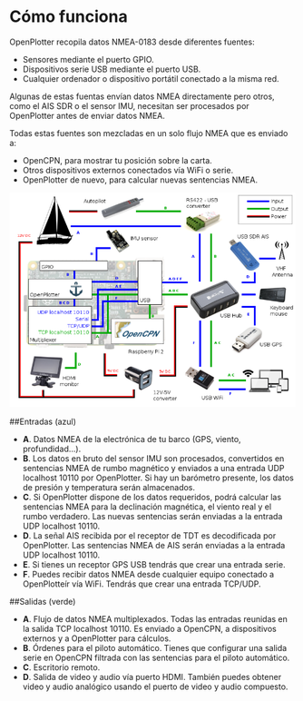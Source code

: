 # Cómo funciona

OpenPlotter recopila datos NMEA-0183 desde diferentes fuentes:

* Sensores mediante el puerto GPIO.
* Dispositivos serie USB mediante el puerto USB.
* Cualquier ordenador o dispositivo portátil conectado a la misma red.

Algunas de estas fuentas envían datos NMEA directamente pero otros, como el AIS SDR o el sensor IMU, necesitan ser procesados por OpenPlotter antes de enviar datos NMEA.

Todas estas fuentes son mezcladas en un solo flujo NMEA que es enviado a:

* OpenCPN, para mostrar tu posición sobre la carta.
* Otros dispositivos externos conectados vía WiFi o serie.
* OpenPlotter de nuevo, para calcular nuevas sentencias NMEA.

![](diagram.png)

##Entradas (azul)
* **A**. Datos NMEA de la electrónica de tu barco (GPS, viento, profundidad...).
* **B**. Los datos en bruto del sensor IMU son procesados, convertidos en sentencias NMEA de rumbo magnético y enviados a una entrada UDP localhost 10110 por OpenPlotter. Si hay un barómetro presente, los datos de presión y temperatura serán almacenados.
* **C**. Si OpenPlotter dispone de los datos requeridos, podrá calcular las sentencias NMEA para la declinación magnética, el viento real y el rumbo verdadero. Las nuevas sentencias serán enviadas a la entrada UDP localhost 10110.
* **D**. La señal AIS recibida por el receptor de TDT es decodificada por OpenPlotter. Las sentencias NMEA de AIS serán enviadas a la entrada UDP localhost 10110.
* **E**. Si tienes un receptor GPS USB tendrás que crear una entrada serie.
* **F**. Puedes recibir datos NMEA desde cualquier equipo conectado a OpenPlotteír vía WiFi. Tendrás que crear una entrada TCP/UDP.

##Salidas (verde)
* **A**. Flujo de datos NMEA multiplexados. Todas las entradas reunidas en la salida TCP localhost 10110. Es enviado a OpenCPN, a dispositivos externos y a OpenPlotter para cálculos.
* **B**. Órdenes para el piloto automático. Tienes que configurar una salida serie en OpenCPN filtrada con las sentencias para el piloto automático.
* **C**. Escritorio remoto.
* **D**. Salida de video y audio vía puerto HDMI. También puedes obtener video y audio analógico usando el puerto de video y audio compuesto.
